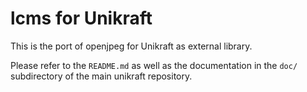 lcms for Unikraft
=============================

This is the port of openjpeg for Unikraft as external library.

Please refer to the `README.md` as well as the documentation in the `doc/`
subdirectory of the main unikraft repository.
